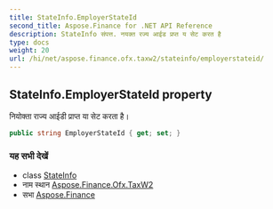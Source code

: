 ```yaml
---
title: StateInfo.EmployerStateId
second_title: Aspose.Finance for .NET API Reference
description: StateInfo संपत्त. नयक्त रज्य आईड प्रप्त य सेट करत है
type: docs
weight: 20
url: /hi/net/aspose.finance.ofx.taxw2/stateinfo/employerstateid/
---
```

## StateInfo.EmployerStateId property

नियोक्ता राज्य आईडी प्राप्त या सेट करता है।

```csharp
public string EmployerStateId { get; set; }
```

### यह सभी देखें

* class [StateInfo](../)
* नाम स्थान [Aspose.Finance.Ofx.TaxW2](../../stateinfo/)
* सभा [Aspose.Finance](../../../)


